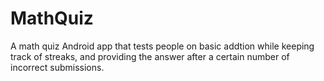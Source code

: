 # MathQuiz
A math quiz Android app that tests people on basic addtion while keeping track of streaks, and providing the answer after a certain number of incorrect submissions.
